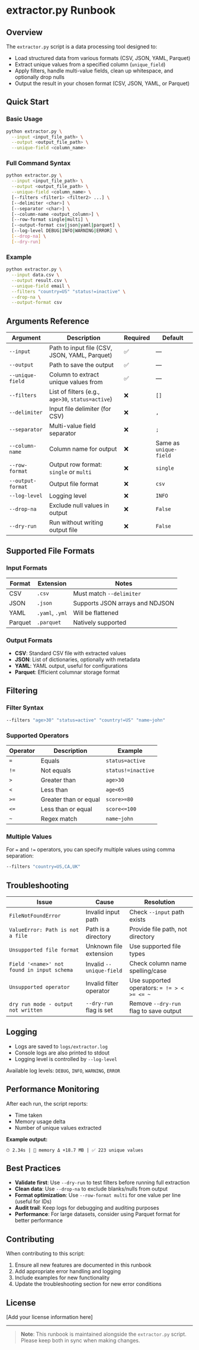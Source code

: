 # extractor.py Runbook

## Overview

The `extractor.py` script is a data processing tool designed to:

- Load structured data from various formats (CSV, JSON, YAML, Parquet)
- Extract unique values from a specified column (`unique_field`)
- Apply filters, handle multi-value fields, clean up whitespace, and optionally drop nulls
- Output the result in your chosen format (CSV, JSON, YAML, or Parquet)

## Quick Start

### Basic Usage

```bash
python extractor.py \
  --input <input_file_path> \
  --output <output_file_path> \
  --unique-field <column_name>
```

### Full Command Syntax

```bash
python extractor.py \
  --input <input_file_path> \
  --output <output_file_path> \
  --unique-field <column_name> \
  [--filters <filter1> <filter2> ...] \
  [--delimiter <char>] \
  [--separator <char>] \
  [--column-name <output_column>] \
  [--row-format single|multi] \
  [--output-format csv|json|yaml|parquet] \
  [--log-level DEBUG|INFO|WARNING|ERROR] \
  [--drop-na] \
  [--dry-run]
```

### Example

```bash
python extractor.py \
  --input data.csv \
  --output result.csv \
  --unique-field email \
  --filters "country=US" "status!=inactive" \
  --drop-na \
  --output-format csv
```

## Arguments Reference

| Argument | Description | Required | Default |
|----------|-------------|----------|---------|
| `--input` | Path to input file (CSV, JSON, YAML, Parquet) | ✅ | — |
| `--output` | Path to save the output | ✅ | — |
| `--unique-field` | Column to extract unique values from | ✅ | — |
| `--filters` | List of filters (e.g., `age>30`, `status=active`) | ❌ | `[]` |
| `--delimiter` | Input file delimiter (for CSV) | ❌ | `,` |
| `--separator` | Multi-value field separator | ❌ | `;` |
| `--column-name` | Column name for output | ❌ | Same as `unique-field` |
| `--row-format` | Output row format: `single` or `multi` | ❌ | `single` |
| `--output-format` | Output file format | ❌ | `csv` |
| `--log-level` | Logging level | ❌ | `INFO` |
| `--drop-na` | Exclude null values in output | ❌ | `False` |
| `--dry-run` | Run without writing output file | ❌ | `False` |

## Supported File Formats

### Input Formats

| Format | Extension | Notes |
|--------|-----------|-------|
| CSV | `.csv` | Must match `--delimiter` |
| JSON | `.json` | Supports JSON arrays and NDJSON |
| YAML | `.yaml`, `.yml` | Will be flattened |
| Parquet | `.parquet` | Natively supported |

### Output Formats

- **CSV**: Standard CSV file with extracted values
- **JSON**: List of dictionaries, optionally with metadata
- **YAML**: YAML output, useful for configurations
- **Parquet**: Efficient columnar storage format

## Filtering

### Filter Syntax

```bash
--filters "age>30" "status=active" "country!=US" "name~john"
```

### Supported Operators

| Operator | Description | Example |
|----------|-------------|---------|
| `=` | Equals | `status=active` |
| `!=` | Not equals | `status!=inactive` |
| `>` | Greater than | `age>30` |
| `<` | Less than | `age<65` |
| `>=` | Greater than or equal | `score>=80` |
| `<=` | Less than or equal | `score<=100` |
| `~` | Regex match | `name~john` |

### Multiple Values

For `=` and `!=` operators, you can specify multiple values using comma separation:

```bash
--filters "country=US,CA,UK"
```

## Troubleshooting

| Issue | Cause | Resolution |
|-------|-------|------------|
| `FileNotFoundError` | Invalid input path | Check `--input` path exists |
| `ValueError: Path is not a file` | Path is a directory | Provide file path, not directory |
| `Unsupported file format` | Unknown file extension | Use supported file types |
| `Field '<name>' not found in input schema` | Invalid `--unique-field` | Check column name spelling/case |
| `Unsupported operator` | Invalid filter operator | Use supported operators: `= != > < >= <= ~` |
| `dry run mode - output not written` | `--dry-run` flag is set | Remove `--dry-run` flag to save output |

## Logging

- Logs are saved to `logs/extractor.log`  
- Console logs are also printed to stdout
- Logging level is controlled by `--log-level`

Available log levels: `DEBUG`, `INFO`, `WARNING`, `ERROR`

## Performance Monitoring

After each run, the script reports:

- Time taken
- Memory usage delta  
- Number of unique values extracted

**Example output:**
```
⏱ 2.34s | 🧠 memory Δ +18.7 MB | ✅ 223 unique values
```

## Best Practices

- **Validate first**: Use `--dry-run` to test filters before running full extraction
- **Clean data**: Use `--drop-na` to exclude blanks/nulls from output
- **Format optimization**: Use `--row-format multi` for one value per line (useful for IDs)
- **Audit trail**: Keep logs for debugging and auditing purposes
- **Performance**: For large datasets, consider using Parquet format for better performance

## Contributing

When contributing to this script:

1. Ensure all new features are documented in this runbook
2. Add appropriate error handling and logging
3. Include examples for new functionality
4. Update the troubleshooting section for new error conditions

## License

[Add your license information here]

---

> **Note**: This runbook is maintained alongside the `extractor.py` script. Please keep both in sync when making changes.
